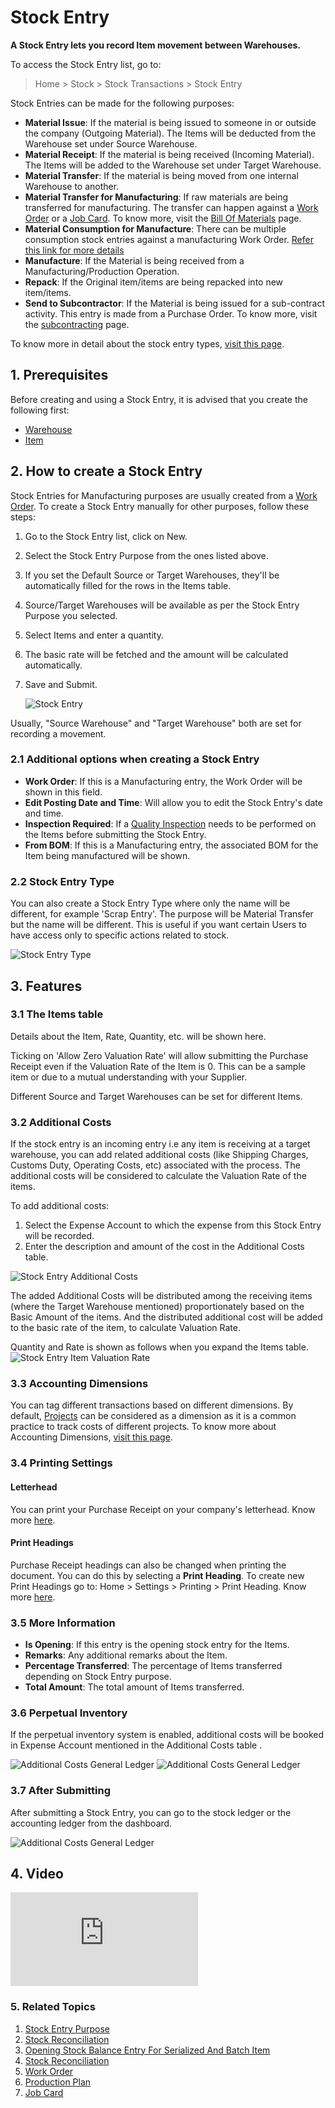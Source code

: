 <!-- add-breadcrumbs -->
# Stock Entry

**A Stock Entry lets you record Item movement between Warehouses.**

To access the Stock Entry list, go to:
> Home > Stock > Stock Transactions > Stock Entry

Stock Entries can be made for the following purposes:

* **Material Issue**: If the material is being issued to someone in or outside the company (Outgoing Material). The Items will be deducted from the Warehouse set under Source Warehouse.
* **Material Receipt**: If the material is being received (Incoming Material). The Items will be added to the Warehouse set under Target Warehouse.
* **Material Transfer**: If the material is being moved from one internal Warehouse to another.
* **Material Transfer for Manufacturing**: If raw materials are being transferred for manufacturing. The transfer can happen against a [Work Order](/docs/v13/user/manual/en/manufacturing/work-order) or a [Job Card](/docs/v13/user/manual/en/manufacturing/job-card). To know more, visit the [Bill Of Materials](/docs/v13/user/manual/en/manufacturing/bill-of-materials) page.
* **Material Consumption for Manufacture**: There can be multiple consumption stock entries against a manufacturing Work Order. [Refer this link for more details](/docs/v13/user/manual/en/manufacturing/articles/material_consumption)
* **Manufacture**: If the Material is being received from a Manufacturing/Production Operation.
* **Repack**: If the Original item/items are being repacked into new item/items.
* **Send to Subcontractor**: If the Material is being issued for a sub-contract activity. This entry is made from a Purchase Order. To know more, visit the [subcontracting](/docs/v13/user/manual/en/manufacturing/subcontracting) page.

To know more in detail about the stock entry types, [visit this page](/docs/v13/user/manual/en/stock/articles/stock-entry-purpose).


## 1. Prerequisites
Before creating and using a Stock Entry, it is advised that you create the following first:

* [Warehouse](/docs/v13/user/manual/en/stock/warehouse)
* [Item](/docs/v13/user/manual/en/stock/item)


## 2. How to create a Stock Entry
Stock Entries for Manufacturing purposes are usually created from a [Work Order](/docs/v13/user/manual/en/manufacturing/work-order). To create a Stock Entry manually for other purposes, follow these steps:

1. Go to the Stock Entry list, click on New.
1. Select the Stock Entry Purpose from the ones listed above.
1. If you set the Default Source or Target Warehouses, they'll be automatically filled for the rows in the Items table.
1. Source/Target Warehouses will be available as per the Stock Entry Purpose you selected.
1. Select Items and enter a quantity.
1. The basic rate will be fetched and the amount will be calculated automatically.
1. Save and Submit.

    <img class="screenshot" alt="Stock Entry" src="{{docs_base_url}}/v13/assets/img/stock/stock-entry.png">

Usually, "Source Warehouse" and "Target Warehouse" both are set for recording a movement.

### 2.1 Additional options when creating a Stock Entry

* **Work Order**: If this is a Manufacturing entry, the Work Order will be shown in this field.
* **Edit Posting Date and Time**: Will allow you to edit the Stock Entry's date and time.
* **Inspection Required**: If a [Quality Inspection](/docs/v13/user/manual/en/stock/quality-inspection) needs to be performed on the Items before submitting the Stock Entry.
* **From BOM**: If this is a Manufacturing entry, the associated BOM for the Item being manufactured will be shown.

### 2.2 Stock Entry Type
You can also create a Stock Entry Type where only the name will be different, for example 'Scrap Entry'. The purpose will be Material Transfer but the name will be different. This is useful if you want certain Users to have access only to specific actions related to stock.

![Stock Entry Type](/docs/v13/assets/img/stock/stock-entry-type.png)

## 3. Features

### 3.1 The Items table
Details about the Item, Rate, Quantity, etc. will be shown here.

Ticking on 'Allow Zero Valuation Rate' will allow submitting the Purchase Receipt even if the Valuation Rate of the Item is 0. This can be a sample item or due to a mutual understanding with your Supplier.

Different Source and Target Warehouses can be set for different Items.

### 3.2 Additional Costs

If the stock entry is an incoming entry i.e any item is receiving at a target warehouse, you can add related additional costs (like Shipping Charges, Customs Duty, Operating Costs, etc) associated with the process. The additional costs will be considered to calculate the Valuation Rate of the items.

To add additional costs:

1. Select the Expense Account to which the expense from this Stock Entry will be recorded.
1. Enter the description and amount of the cost in the Additional Costs table.

<img class="screenshot" alt="Stock Entry Additional Costs" src="{{docs_base_url}}/v13/assets/img/stock/additional-costs-table.png">

The added Additional Costs will be distributed among the receiving items (where the Target Warehouse mentioned) proportionately based on the Basic Amount of the items. And the distributed additional cost will be added to the basic rate of the item, to calculate Valuation Rate.

Quantity and Rate is shown as follows when you expand the Items table.
<img class="screenshot" alt="Stock Entry Item Valuation Rate" src="{{docs_base_url}}/v13/assets/img/stock/stock-entry-item-valuation-rate.png">

### 3.3 Accounting Dimensions
You can tag different transactions based on different dimensions. By default, [Projects](/docs/v13/user/manual/en/projects/project) can be considered as a dimension as it is a common practice to track costs of different projects. To know more about Accounting Dimensions, [visit this page](/docs/v13/user/manual/en/accounts/accounting-dimensions).

### 3.4 Printing Settings

#### Letterhead
You can print your Purchase Receipt on your company's letterhead. Know more [here](/docs/v13/user/manual/en/setting-up/print/letter-head).

#### Print Headings
Purchase Receipt headings can also be changed when printing the document. You can do this by selecting a **Print Heading**. To create new Print Headings go to: Home > Settings > Printing > Print Heading. Know more [here](/docs/v13/user/manual/en/setting-up/print/print-headings).

### 3.5 More Information

* **Is Opening**: If this entry is the opening stock entry for the Items.
* **Remarks**: Any additional remarks about the Item.
* **Percentage Transferred**: The percentage of Items transferred depending on Stock Entry purpose.
* **Total Amount**: The total amount of Items transferred.

### 3.6 Perpetual Inventory

If the perpetual inventory system is enabled, additional costs will be booked in Expense Account mentioned in the Additional Costs table .

<img class="screenshot" alt="Additional Costs General Ledger" src="{{docs_base_url}}/v13/assets/img/stock/stock-entry-additional-cost.png">

<img class="screenshot" alt="Additional Costs General Ledger" src="{{docs_base_url}}/v13/assets/img/stock/additional-costs-general-ledger.png">

### 3.7 After Submitting
After submitting a Stock Entry, you can go to the stock ledger or the accounting ledger from the dashboard.

<img class="screenshot" alt="Additional Costs General Ledger" src="{{docs_base_url}}/v13/assets/img/stock/stock-entry-submit.png">

## 4. Video

<div class="embed-container">
    <iframe src="https://www.youtube.com/embed/Njt107hlY3I?rel=0" frameborder="0" allow="autoplay; encrypted-media" allowfullscreen>
    </iframe>
</div>

### 5. Related Topics
1. [Stock Entry Purpose](/docs/v13/user/manual/en/stock/articles/stock-entry-purpose)
1. [Stock Reconciliation](/docs/v13/user/manual/en/stock/stock-reconciliation)
1. [Opening Stock Balance Entry For Serialized And Batch Item](/docs/v13/user/manual/en/stock/articles/opening-stock-balance-entry-for-serialized-and-batch-item)
1. [Stock Reconciliation](/docs/v13/user/manual/en/stock/stock-reconciliation)
1. [Work Order](/docs/v13/user/manual/en/manufacturing/work-order)
1. [Production Plan](/docs/v13/user/manual/en/manufacturing/production-plan)
1. [Job Card](/docs/v13/user/manual/en/manufacturing/job-card)
